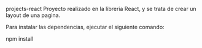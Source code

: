 projects-react
Proyecto realizado en la libreria React, y se trata de crear un layout de una pagina.

Para instalar las dependencias, ejecutar el siguiente comando:

npm install
